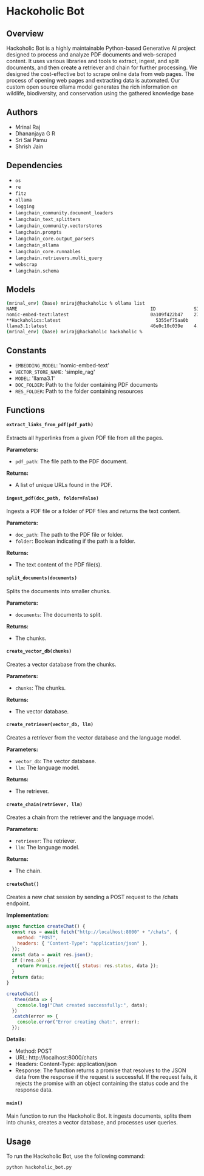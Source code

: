 # Hackoholic Bot

## Overview
Hackoholic Bot is a highly maintainable Python-based Generative AI project designed to process and analyze PDF documents and web-scraped content. It uses various libraries and tools to extract, ingest, and split documents, and then create a retriever and chain for further processing.
We designed the cost-effective bot to scrape online data from web pages. The process of opening web pages and extracting data is automated. Our custom open source ollama model generates the rich information on wildlife, biodiversity, and conservation using the gathered knowledge base

## Authors
- Mrinal Raj
- Dhananjaya G R
- Sri Sai Pamu
- Shrish Jain

## Dependencies
- `os`
- `re`
- `fitz`
- `ollama`
- `logging`
- `langchain_community.document_loaders`
- `langchain_text_splitters`
- `langchain_community.vectorstores`
- `langchain.prompts`
- `langchain_core.output_parsers`
- `langchain_ollama`
- `langchain_core.runnables`
- `langchain.retrievers.multi_query`
- `webscrap`
- `langchain.schema`

## Models
```sh
(mrinal_env) (base) mriraj@hackaholic % ollama list
NAME                                                 ID              SIZE      MODIFIED     
nomic-embed-text:latest                              0a109f422b47    274 MB    3 hours ago     
**Hackaholics:latest                                   5355ef75aa0b    4.9 GB    37 hours ago    **
llama3.1:latest                                      46e0c10c039e    4.9 GB    37 hours ago    
(mrinal_env) (base) mriraj@hackaholic hackaholic % 
```

## Constants
- `EMBEDDING_MODEL`: 'nomic-embed-text'
- `VECTOR_STORE_NAME`: 'simple_rag'
- `MODEL`: 'llama3.1'
- `DOC_FOLDER`: Path to the folder containing PDF documents
- `RES_FOLDER`: Path to the folder containing resources

## Functions

#### `extract_links_from_pdf(pdf_path)`
Extracts all hyperlinks from a given PDF file from all the pages.

**Parameters:**
- `pdf_path`: The file path to the PDF document.

**Returns:**
- A list of unique URLs found in the PDF.

#### `ingest_pdf(doc_path, folder=False)`
Ingests a PDF file or a folder of PDF files and returns the text content.

**Parameters:**
- `doc_path`: The path to the PDF file or folder.
- `folder`: Boolean indicating if the path is a folder.

**Returns:**
- The text content of the PDF file(s).

#### `split_documents(documents)`
Splits the documents into smaller chunks.

**Parameters:**
- `documents`: The documents to split.

**Returns:**
- The chunks.

#### `create_vector_db(chunks)`
Creates a vector database from the chunks.

**Parameters:**
- `chunks`: The chunks.

**Returns:**
- The vector database.

#### `create_retriever(vector_db, llm)`
Creates a retriever from the vector database and the language model.

**Parameters:**
- `vector_db`: The vector database.
- `llm`: The language model.

**Returns:**
- The retriever.

#### `create_chain(retriever, llm)`
Creates a chain from the retriever and the language model.

**Parameters:**
- `retriever`: The retriever.
- `llm`: The language model.

**Returns:**
- The chain.

#### `createChat()`
Creates a new chat session by sending a POST request to the /chats endpoint.

**Implementation:**
```javascript
async function createChat() {
  const res = await fetch("http://localhost:8000" + "/chats", {
    method: "POST",
    headers: { "Content-Type": "application/json" },
  });
  const data = await res.json();
  if (!res.ok) {
    return Promise.reject({ status: res.status, data });
  }
  return data;
}
```

```javascript
createChat()
  .then(data => {
    console.log("Chat created successfully:", data);
  })
  .catch(error => {
    console.error("Error creating chat:", error);
  });
```

**Details:**

- Method: POST
- URL: http://localhost:8000/chats
- Headers: Content-Type: application/json
- Response: The function returns a promise that resolves to the JSON data from the response if the request is successful. If the request fails, it rejects the promise with an object containing the status code and the response data.


#### `main()`
Main function to run the Hackoholic Bot. It ingests documents, splits them into chunks, creates a vector database, and processes user queries.

## Usage
To run the Hackoholic Bot, use the following command:
```sh
python hackoholic_bot.py
